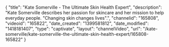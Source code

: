 {
    "title": "Kate Somerville - The Ultimate Skin Health Expert",
    "description": "Kate Somerville describes her passion for skincare and her mission to help everyday people. \"Changing skin changes lives\".",
    "channelid": "165808",
    "videoid": "165822",
    "date_created": "1399581812",
    "date_modified": "1418181407",
    "type": "captivate",
    "layout": "channelVideo",
    "url": "\/kate-somerville\/kate-somerville-the-ultimate-skin-health-expert\/165808-165822"
}